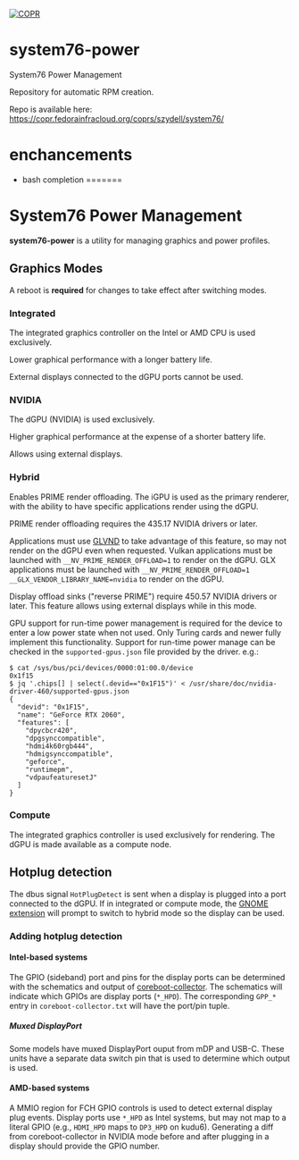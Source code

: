 [![COPR](https://copr.fedorainfracloud.org/coprs/szydell/system76/package/system76-power/status_image/last_build.png)](https://copr.fedorainfracloud.org/coprs/szydell/system76/package/system76-power/)

# system76-power
System76 Power Management

Repository for automatic RPM creation.

Repo is available here: https://copr.fedorainfracloud.org/coprs/szydell/system76/

# enchancements
+ bash completion 
=======
# System76 Power Management

**system76-power** is a utility for managing graphics and power profiles.

## Graphics Modes

A reboot is **required** for changes to take effect after switching modes.

### Integrated

The integrated graphics controller on the Intel or AMD CPU is used exclusively.

Lower graphical performance with a longer battery life.

External displays connected to the dGPU ports cannot be used.

### NVIDIA

The dGPU (NVIDIA) is used exclusively.

Higher graphical performance at the expense of a shorter battery life.

Allows using external displays.

### Hybrid

Enables PRIME render offloading. The iGPU is used as the primary renderer, with
the ability to have specific applications render using the dGPU.

PRIME render offloading requires the 435.17 NVIDIA drivers or later.

Applications must use [GLVND] to take advantage of this feature, so may not
render on the dGPU even when requested. Vulkan applications must be launched
with `__NV_PRIME_RENDER_OFFLOAD=1` to render on the dGPU. GLX applications must
be launched with `__NV_PRIME_RENDER_OFFLOAD=1 __GLX_VENDOR_LIBRARY_NAME=nvidia`
to render on the dGPU.

Display offload sinks ("reverse PRIME") require 450.57 NVIDIA drivers or later.
This feature allows using external displays while in this mode.

GPU support for run-time power management is required for the device to enter
a low power state when not used. Only Turing cards and newer fully implement
this functionality. Support for run-time power manage can be checked in the
`supported-gpus.json` file provided by the driver. e.g.:

```
$ cat /sys/bus/pci/devices/0000:01:00.0/device
0x1f15
$ jq '.chips[] | select(.devid=="0x1F15")' < /usr/share/doc/nvidia-driver-460/supported-gpus.json
{
  "devid": "0x1F15",
  "name": "GeForce RTX 2060",
  "features": [
    "dpycbcr420",
    "dpgsynccompatible",
    "hdmi4k60rgb444",
    "hdmigsynccompatible",
    "geforce",
    "runtimepm",
    "vdpaufeaturesetJ"
  ]
}
```

[GLVND]: https://gitlab.freedesktop.org/glvnd/libglvnd

### Compute

The integrated graphics controller is used exclusively for rendering. The dGPU
is made available as a compute node.

## Hotplug detection

The dbus signal `HotPlugDetect` is sent when a display is plugged into a port
connected to the dGPU. If in integrated or compute mode, the
[GNOME extension] will prompt to switch to hybrid mode so the display
can be used.

[GNOME extension]: https://github.com/pop-os/gnome-shell-extension-system76-power

### Adding hotplug detection

#### Intel-based systems

The GPIO (sideband) port and pins for the display ports can be determined with
the schematics and output of [coreboot-collector]. The schematics will indicate
which GPIOs are display ports (`*_HPD`). The corresponding `GPP_*` entry in
`coreboot-collector.txt` will have the port/pin tuple.

##### Muxed DisplayPort

Some models have muxed DisplayPort ouput from mDP and USB-C. These units have a
separate data switch pin that is used to determine which output is used.

#### AMD-based systems

A MMIO region for FCH GPIO controls is used to detect external display plug
events. Display ports use `*_HPD` as Intel systems, but may not map to a
literal GPIO (e.g., `HDMI_HPD` maps to `DP3_HPD` on kudu6). Generating a diff
from coreboot-collector in NVIDIA mode before and after plugging in a display
should provide the GPIO number.

[coreboot-collector]: https://github.com/system76/coreboot-collector
